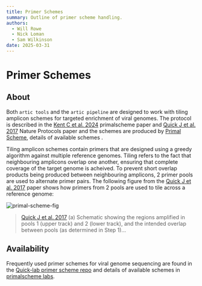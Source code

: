 ```yaml
---
title: Primer Schemes
summary: Outline of primer scheme handling.
authors:
  - Will Rowe
  - Nick Loman
  - Sam Wilkinson
date: 2025-03-31
---
```


# Primer Schemes

## About

Both `artic tools` and the `artic pipeline` are designed to work with tiling amplicon schemes for targeted enrichment of viral genomes. The protocol is described in the [Kent C et al. 2024](https://doi.org/10.1101/2024.12.20.629611) primalscheme paper and  [Quick J et al. 2017](https://www.nature.com/articles/nprot.2017.066) Nature Protocols paper and the schemes are produced by [Primal Scheme](https://primalscheme.com/), details of available schemes .

Tiling amplicon schemes contain primers that are designed using a greedy algorithm against multiple reference genomes. Tiling refers to the fact that neighbouring amplicons overlap one another, ensuring that complete coverage of the target genome is acheived. To prevent short overlap products being produced between neighbouring amplicons, 2 primer pools are used to alternate primer pairs. The following figure from the [Quick J et al. 2017](https://www.nature.com/articles/nprot.2017.066) paper shows how primers from 2 pools are used to tile across a reference genome:

![primal-scheme-fig](https://media.springernature.com/full/springer-static/image/art%3A10.1038%2Fnprot.2017.066/MediaObjects/41596_2017_Article_BFnprot2017066_Fig3_HTML.jpg?as=webp)

> [Quick J et al. 2017](https://www.nature.com/articles/nprot.2017.066)
> (a) Schematic showing the regions amplified in pools 1 (upper track) and 2 (lower track), and the intended overlap between pools (as determined in Step 1)...

## Availability

Frequently used primer schemes for viral genome sequencing are found in the [Quick-lab primer scheme repo](https://github.com/quick-lab/primerschemes) and details of available schemes in [primalscheme labs](https://labs.primalscheme.com/).